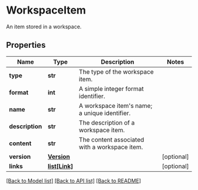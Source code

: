# WorkspaceItem

An item stored in a workspace.

## Properties
Name | Type | Description | Notes
------------ | ------------- | ------------- | -------------
**type** | **str** | The type of the workspace item. | 
**format** | **int** | A simple integer format identifier. | 
**name** | **str** | A workspace item&#39;s name; a unique identifier. | 
**description** | **str** | The description of a workspace item. | 
**content** | **str** | The content associated with a workspace item. | 
**version** | [**Version**](Version.md) |  | [optional] 
**links** | [**list[Link]**](Link.md) |  | [optional] 

[[Back to Model list]](../README.md#documentation-for-models) [[Back to API list]](../README.md#documentation-for-api-endpoints) [[Back to README]](../README.md)


